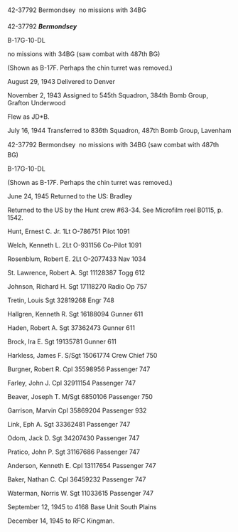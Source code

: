 





42-37792 Bermondsey  no missions with 34BG






 




42-37792 ***Bermondsey***

B-17G-10-DL

no missions with 34BG (saw combat with 487th BG)

(Shown as B-17F. Perhaps the chin turret was removed.)

August 29, 1943 Delivered to Denver

November 2, 1943 Assigned to 545th Squadron, 384th
Bomb Group, Grafton Underwood

Flew as JD\*B.

July 16, 1944 Transferred to 836th Squadron, 487th
Bomb Group, Lavenham

42-37792 Bermondsey  no missions with 34BG (saw combat with
487th BG)

B-17G-10-DL

(Shown as B-17F. Perhaps the chin turret was removed.)

June 24, 1945 Returned to the US: Bradley

Returned to the US by the Hunt crew #63-34. See Microfilm
reel B0115, p. 1542\.

Hunt, Ernest C.
Jr.
1Lt
O-786751
Pilot
1091

Welch, Kenneth
L.
2Lt
O-931156
Co-Pilot
1091

Rosenblum, Robert
E.
2Lt
O-2077433
Nav
1034

St. Lawrence, Robert A.
Sgt
11128387
Togg
612

Johnson, Richard H.
Sgt
17118270
Radio Op
757

Tretin,
Louis
Sgt
32819268
Engr
748

Hallgren, Kenneth
R.
Sgt
16188094
Gunner
611

Haden, Robert
A.
Sgt
37362473
Gunner
611

Brock, Ira
E.
Sgt
19135781
Gunner
611

Harkless, James
F.
S/Sgt
15061774
Crew
Chief
750

Burgner, Robert
R.
Cpl
35598956
Passenger
747

Farley, John
J.
Cpl
32911154
Passenger
747

Beaver, Joseph
T.
M/Sgt
6850106
Passenger
750

Garrison,
Marvin
Cpl
35869204
Passenger
932

Link, Eph
A.
Sgt 33362481
Passenger
747

Odom, Jack
D.
Sgt
34207430
Passenger
747

Pratico, John
P.
Sgt
31167686
Passenger
747

Anderson, Kenneth
E.
Cpl
13117654
Passenger
747

Baker, Nathan
C.
Cpl
36459232
Passenger
747

Waterman, Norris
W.
Sgt
11033615
Passenger
747

September 12, 1945 to 4168 Base Unit South Plains

December 14, 1945 to RFC Kingman.




